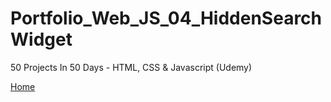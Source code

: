 # Portfolio_Web_JS_04_HiddenSearchWidget
50 Projects In 50 Days - HTML, CSS &amp; Javascript (Udemy)

<!-- [Home](/README.md) or this [Home](/../../) works 
- first links to file in root "/"
- second links to base "Portfolio" folder going down from root "/" through "main" then "blob"
-- note blob for files and tree for directories so need to link to files -->

[Home](/README.md)

<!-- Simple four step progress that changes forwards or backwards with button presses.

![Image1](./project/1.png)\
![Image2](./project/2.png)\
![Image3](./project/3.png)\
![Image4](./project/4.png) -->
